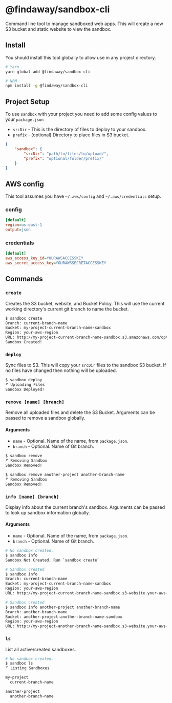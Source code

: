 # @findaway/sandbox-cli

Command line tool to manage sandboxed web apps. This will create a new S3 bucket and static website to view the sandbox.

## Install

You should install this tool globally to allow use in any project directory.

```bash
# Yarn
yarn global add @findaway/sandbox-cli

# NPM
npm install -g @findaway/sandbox-cli
```

## Project Setup

To use `sandbox` with your project you need to add some config values to your `package.json`

-   `srcDir` - This is the directory of files to deploy to your sandbox.
-   `prefix` - (optional) Directory to place files in S3 bucket.

```json
{
    "sandbox": {
        "srcDir": "path/to/files/to/upload/",
        "prefix": "optional/folder/prefix/"
    }
}
```

## AWS config

This tool assumes you have `~/.aws/config` and `~/.aws/credentials` setup.

### config

```ini
[default]
region=us-east-1
output=json
```

### credentials

```ini
[default]
aws_access_key_id=YOURAWSACCESSKEY
aws_secret_access_key=YOURAWSSECRETACCESSKEY
```

## Commands

### `create`

Creates the S3 bucket, website, and Bucket Policy. This will use the current working directory's current git branch to name the bucket.

```bash
$ sandbox create
Branch: current-branch-name
Bucket: my-project-current-branch-name-sandbox
Region: your-aws-region
URL: http://my-project-current-branch-name-sandbox.s3.amazonaws.com/optional/folder/prefix/index.html
Sandbox Created!
```

### `deploy`

Sync files to S3. This will copy your `srcDir` files to the sandbox S3 bucket. If no files have changed then nothing will be uploaded.

```bash
$ sandbox deploy
⠋ Uploading Files
Sandbox Deployed!
```

### `remove [name] [branch]`

Remove all uploaded files and delete the S3 Bucket. Arguments can be passed to remove a sandbox globally.

#### Arguments

-   `name` - Optional. Name of the name, from `package.json`.
-   `branch` - Optional. Name of Git branch.

```bash
$ sandbox remove
⠋ Removing Sandbox
Sandbox Removed!

$ sandbox remove another-project another-branch-name
⠋ Removing Sandbox
Sandbox Removed!
```

### `info [name] [branch]`

Display info about the current branch's sandbox. Arguments can be passed to look up sandbox information globally.

#### Arguments

-   `name` - Optional. Name of the name, from `package.json`.
-   `branch` - Optional. Name of Git branch.

```bash
# No sandbox created.
$ sandbox info
Sandbox Not Created. Run `sandbox create`

# Sandbox created
$ sandbox info
Branch: current-branch-name
Bucket: my-project-current-branch-name-sandbox
Region: your-aws-region
URL: http://my-project-current-branch-name-sandbox.s3-website.your-aws-region.amazonaws.com/optional/folder/prefix/index.html

# Sandbox created
$ sandbox info another-project another-branch-name
Branch: another-branch-name
Bucket: another-project-another-branch-name-sandbox
Region: your-aws-region
URL: http://my-project-another-branch-name-sandbox.s3-website.your-aws-region.amazonaws.com/optional/folder/prefix/index.html
```

### `ls`

List all active/created sandboxes.

```bash
# No sandbox created.
$ sandbox ls
⠋ Listing Sandboxes

my-project
  current-branch-name

another-project
  another-branch-name
```
